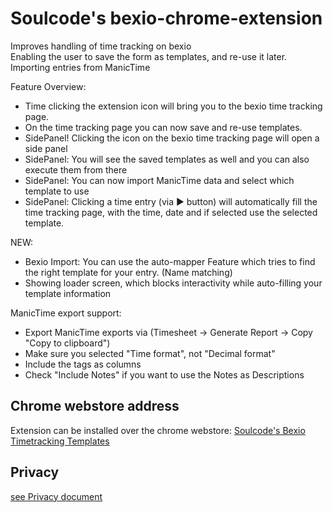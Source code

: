 # Soulcode's bexio-chrome-extension

Improves handling of time tracking on bexio  
Enabling the user to save the form as templates, and re-use it later.  
Importing entries from ManicTime

Feature Overview:

* Time clicking the extension icon will bring you to the bexio time tracking page.
* On the time tracking page you can now save and re-use templates.
* SidePanel! Clicking the icon on the bexio time tracking page will open a side panel
* SidePanel: You will see the saved templates as well and you can also execute them from there
* SidePanel: You can now import ManicTime data and select which template to use
* SidePanel: Clicking a time entry (via ▶️ button) will automatically fill the time tracking page, with the time, date and if selected use the selected template.

NEW:

* Bexio Import: You can use the auto-mapper Feature which tries to find the right template for your entry. (Name matching)
* Showing loader screen, which blocks interactivity while auto-filling your template information

ManicTime export support:

* Export ManicTime exports via (Timesheet -> Generate Report -> Copy "Copy to clipboard")
* Make sure you selected "Time format", not "Decimal format"
* Include the tags as columns
* Check "Include Notes" if you want to use the Notes as Descriptions

## Chrome webstore address

Extension can be installed over the chrome webstore:
[Soulcode's Bexio Timetracking Templates](https://chrome.google.com/webstore/detail/soulcodes-bexio-timetrack/nbmjdligmcfaeebdihmgbdpahdfddlhm)

## Privacy

[see Privacy document](PRIVACY.md)
